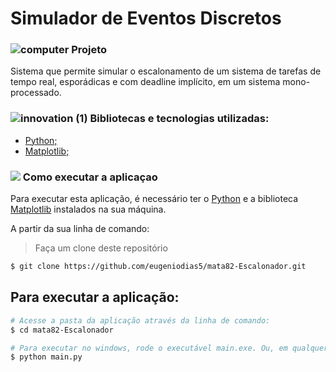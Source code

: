 # Simulador de Eventos Discretos
                                                                                                                                                                                   
###   ![computer](https://user-images.githubusercontent.com/38790522/87855074-4f825500-c8ec-11ea-8bfb-604cd6efc3ae.png) Projeto
Sistema que permite simular o escalonamento de um sistema de tarefas de tempo real, esporádicas e com deadline implícito, em um sistema mono-processado.


###  ![innovation (1)](https://user-images.githubusercontent.com/38790522/87854016-024eb500-c8e5-11ea-8d88-379cc4341e51.png) Bibliotecas e tecnologias utilizadas: 
- [Python;](https://nodejs.org/en/)
- [Matplotlib;](https://pypi.org/project/matplotlib/)



### <img src="https://img.icons8.com/color/30/000000/command-line.png"/> Como executar a aplicaçao
Para executar esta aplicação, é necessário ter o [Python](https://nodejs.org/en/) e a biblioteca [Matplotlib](https://pypi.org/project/matplotlib/) instalados na sua máquina.
 
A partir da sua linha de comando:

>Faça um clone deste repositório

```sh
$ git clone https://github.com/eugeniodias5/mata82-Escalonador.git
```

## Para executar a aplicação:

```sh
# Acesse a pasta da aplicação através da linha de comando:
$ cd mata82-Escalonador

# Para executar no windows, rode o executável main.exe. Ou, em qualquer SO, execute (certifique-se de ter todas as bibliotecas instaladas): 
$ python main.py

```
